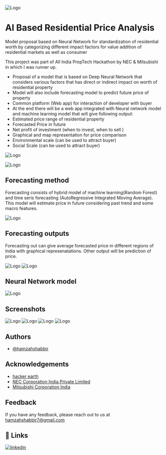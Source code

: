 
![Logo](images/title.JPG)

    
# AI Based Residential Price Analysis

Model proposal based on Neural Network for standardization of residential worth by categorizing different impact factors for value addition of residential markets as well as consumer

This project was part of All India PropTech Hackathon by NEC & Mitsubishi in which I was runner up.


* Proposal of a model that is based on Deep Neural Network that considers various factors that has direct or indirect impact on worth of residential property
* Model will also include forecasting model to predict future price of property
* Common platform (Web app) for interaction of developer with buyer
* At the end there will be a web app integrated with Neural network model and machine learning model that will give following output:
* Estimated price range of residential property
* Forecasted Price in future
* Net profit of investment (when to invest, when to sell )
* Graphical and map representation for price comparison
* Environmental scale (can be used to attract buyer)
* Social Scale (can be used to attract buyer)

![Logo](images/1.JPG)


![Logo](images/ss3.png)

## Forecasting method
Forecasting consists of hybrid model of machine learning(Random Forest) and time seris forecasting (AutoRegressive Integrated Moving Average). This model will estimate price in future considering past trend and some macro features.

![Logo](images/2.JPG)

## Forecasting outputs
Forecasting out can give average forecasted price in different regions of India with graphical represenatations.
Other output will be prediction of price.

![Logo](images/3.JPG)
![Logo](images/4.JPG)


## Neural Network model
![Logo](images/5.JPG)

## Screenshots
![Logo](images/6.JPG)
![Logo](images/7.JPG)
![Logo](images/8.JPG)
![Logo](images/9.JPG)



## Authors

- [@hamzahshabbir](https://github.com/hamzahshabbir96)

  
## Acknowledgements

 - [hacker earth](hackerearth.com)
 - [NEC Corporation India Private Limited](https://in.nec.com/)
 - [Mitsubishi Corporation India](https://www.mitsubishicorp.com/)


  
## Feedback

If you have any feedback, please reach out to us at hamzahshabbir7@gmail.com

  
## 🔗 Links
[![linkedin](https://img.shields.io/badge/linkedin-0A66C2?style=for-the-badge&logo=linkedin&logoColor=white)](https://www.linkedin.com/in/hamzah-shabbir-108765a5/)

  

